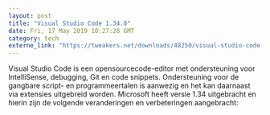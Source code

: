 ```yaml
---
layout: post
title: "Visual Studio Code 1.34.0"
date: Fri, 17 May 2019 10:27:28 GMT
category: tech
externe_link: "https://tweakers.net/downloads/48250/visual-studio-code-1340.html"
---
```


Visual Studio Code is een opensourcecode-editor met ondersteuning voor IntelliSense, debugging, Git en code snippets. Ondersteuning voor de gangbare script- en programmeertalen is aanwezig en het kan daarnaast via extensies uitgebreid worden. Microsoft heeft versie 1.34 uitgebracht en hierin zijn de volgende veranderingen en verbeteringen aangebracht:<img src="http://feeds.feedburner.com/~r/tweakers/mixed/~4/EPGq5yhohEk" height="1" width="1" alt=""/>
